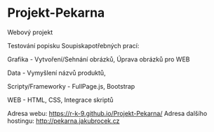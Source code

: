 # Projekt-Pekarna
Webový projekt

Testování popisku
Soupiskapotřebných prací:

Grafika - Vytvoření/Sehnání obrázků, Úprava obrázků pro WEB

Data - Vymyšlení názvů produktů, 

Scripty/Frameworky - FullPage.js, Bootstrap

WEB - HTML, CSS, Integrace skriptů

Adresa webu:              https://r-k-9.github.io/Projekt-Pekarna/
Adresa dalšího hostingu:  http://pekarna.jakubrocek.cz
